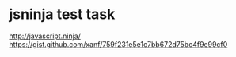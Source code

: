 # jsninja test task

http://javascript.ninja/
https://gist.github.com/xanf/759f231e5e1c7bb672d75bc4f9e99cf0
